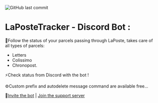 <img alt="GitHub last commit" src="https://img.shields.io/github/last-commit/xReapex/LaPosteTracker?label=Last%20commit">

<h1>LaPosteTracker - Discord Bot :</h1>

📌Follow the status of your parcels passing through LaPoste, takes care of all types of parcels:
- Letters
- Colissimo
- Chronopost.

⚡Check status from Discord with the bot !

⚙️Custom prefix and autodelete message command are available free...

🔗[Invite the bot](https://top.gg/bot/809782887587119135) | [Join the support server](https://discord.com/6nGhyhQEBg)
